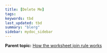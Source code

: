 ```yaml
---
title: [Delete Me]
tags:
keywords: tbd
last_updated: tbd
summary: "blerg"
sidebar: mydoc_sidebar
---
```


**Parent topic:** [How the worksheet join rule works](/pages/admin/worksheets/progressive_joins.html)
